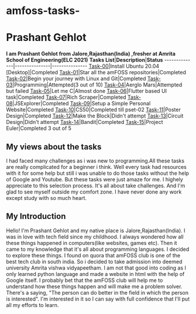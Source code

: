 # amfoss-tasks-
# Prashant Gehlot
**I am Prashant Gehlot from Jalore,Rajasthan(India) ,fresher at Amrita School of Engineering(ELC 2021)**
**Tasks List**|**Description**|**Status**
--------------|---------------|---------------
[Task-00](https://github.com/Prashant9683/amfoss-tasks/tree/main/task-00)|Install Ubuntu 20.04 [Desktop]|Completed
[Task-01](https://github.com/Prashant9683/amfoss-tasks/tree/main/task-01)|Star all the amFOSS repositories|Completed
[Task-02](https://github.com/Prashant9683/amfoss-tasks/tree/main/task-02)|Begin your journey with Linux and Git|Completed
[Task-03](https://github.com/Prashant9683/amfoss-tasks/tree/main/task-03)|Programming|Attempted(3 out of 10)
[Task-04](https://github.com/Prashant9683/amfoss-tasks/tree/main/task-04)|Aerglo Mars|Attempted but failed
[Task-05](https://github.com/Prashant9683/amfoss-tasks/tree/main/task-05)|Let me C|Almost done
[Task-06](https://github.com/Prashant9683/amfoss-tasks/tree/main/task-06)|Flutter based UI task|Completed
[Task-07](https://github.com/Prashant9683/amfoss-tasks/tree/main/task-07)|Rich Scraper|Completed
[Task-08](https://github.com/Prashant9683/amfoss-tasks/tree/main/task-08)|JSExplorer|Completed
[Task-09](https://github.com/Prashant9683/amfoss-tasks/tree/main/task-09)|Setup a Simple Personal Website|Completed
[Task-10](https://github.com/Prashant9683/amfoss-tasks/tree/main/task-10)|CS50|Completed till pset-02
[Task-11](https://github.com/Prashant9683/amfoss-tasks/tree/main/task-11)|Poster Design|Completed
[Task-12](https://github.com/Prashant9683/amfoss-tasks/tree/main/task-12)|Make the Block|Didn't attempt
[Task-13](https://github.com/Prashant9683/amfoss-tasks/tree/main/task-13)|Circuit Design|Didn't attempt
[Task-14](https://github.com/Prashant9683/amfoss-tasks/tree/main/task-14)|Bandit|Completed
[Task-15](https://github.com/Prashant9683/amfoss-tasks/tree/main/task-15)|Project Euler|Completed 3 out of 5

## My views about the tasks
I had faced many challenges as i was new to programming.All these tasks are really complicated for a beginner i think. Well every task had resources with it for some help but still i was unable to do those tasks without the help of Google and Youtube. But these tasks were just amaze for me. I highely appreciate to this selection process. It's all about take challenges. And I'm glad to see myself outside my comfort zone. I have never done any work except study with so much heart.
## My Introduction
Hello! I'm Prashant Gehlot and my native place is Jalore,Rajasthan(India). I was in love with tech field since my childhood. I always wondered how all these things happened in computers(like websites, games etc). Then it came to my knowledge that it's all about programming languages. I decided to explore these things. I found on quora that amFOSS club is one of the best tech club in south india. So i decided to take admission into deemed university Amrita vishwa vidyapeetham. I am not that good into coding as I only learned python language and made a website in html with the help of Google itself. I probably bet that the amFOSS club will help me to understand how these things happen and will make me a problem solver. There's a saying, "The person can do better in the field in which the person is interested". I'm interested in it so I can say with full confidence that I'll put all my efforts to learn.
